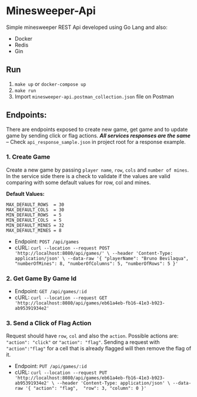 # Minesweeper-Api
Simple minesweeper REST Api developed using Go Lang and also:
- Docker
- Redis
- Gin

## Run
1. ```make up``` or ```docker-compose up```
2. ```make run```
3. Import `minesweeper-api.postman_collection.json` file on Postman

## Endpoints:
There are endpoints exposed to create new game, get game and to update game by sending click or flag actions. 
***All services responses are the same*** – Check `api_response_sample.json` in project root for a response example.

### 1. Create Game 
Create a new game by passing `player name`, `row`, `cols` and `number of mines`. In the service side there is a check to validate if the values are valid comparing with some default values for row, col and mines.

**Default Values:**
```
MAX_DEFAULT_ROWS  = 30
MAX_DEFAULT_COLS  = 30
MIN_DEFAULT_ROWS  = 5
MIN_DEFAULT_COLS  = 5
MIN_DEFAULT_MINES = 32
MAX_DEFAULT_MINES = 8
```
- Endpoint: `POST /api/games`
- cURL: ```curl --location --request POST 'http://localhost:8080/api/games/' \
--header 'Content-Type: application/json' \
--data-raw '{
	"playerName": "Bruno Bevilaqua",
	"numberOfMines": 8,
	"numberOfColumns": 5,
	"numberOfRows": 5
}' ```


### 2. Get Game By Game Id
- Endpoint: `GET /api/games/:id`
- cURL: ```curl --location --request GET 'http://localhost:8080/api/games/eb61a4eb-fb16-41e3-b923-ab95391934e2'```

### 3. Send a Click of Flag Action
Request should have `row`, `col` and also the `action`. Possible actions are: `"action": "click"` or `"action": "flag"`.
Sending a request with `"action":"flag"` for a cell that is already flagged will then remove the flag of it. 

- Endpoint: `PUT /api/games/:id`
- cURL: ```curl --location --request PUT 'http://localhost:8080/api/games/eb61a4eb-fb16-41e3-b923-ab95391934e2' \
--header 'Content-Type: application/json' \
--data-raw '{
	"action": "flag", 
	"row": 3,
	"column": 0
}'```
